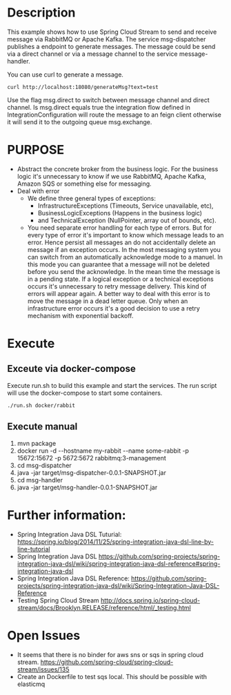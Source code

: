 # Description
This example shows how to use Spring Cloud Stream to send and receive message via RabbitMQ or Apache Kafka. The service msg-dispatcher publishes a endpoint to generate messages. The message could be send via a direct channel or via a message channel to the service message-handler.

You can use curl to generate a message.
```
curl http://localhost:18080/generateMsg?text=test
```
Use the flag msg.direct to switch between message channel and direct channel. Is msg.direct equals true the integration flow defined in IntegrationConfiguration will route the message to an feign client otherwise it will send it to the outgoing queue msg.exchange.

# PURPOSE
- Abstract the concrete broker from the business logic. For the business logic it's unnecessary to know if we use RabbitMQ, Apache Kafka, Amazon SQS or something else for messaging.
- Deal with error
    - We define three general types of exceptions: 
        - InfrastructureExceptions (Timeouts, Service unavailable, etc), 
        - BusinessLogicExceptions (Happens in the business logic) 
        - and TechnicalException (NullPointer, array out of bounds, etc). 
    - You need separate error handling for each type of errors. But for every type of error it's important to know which message leads to an error. Hence persist all messages an do not accidentally delete an message if an exception occurs. In the most messaging system you can switch from an automatically acknowledge mode to a manuel. In this mode you can guarantee that a message will not be deleted before you send the acknowledge. In the mean time the message is in a pending state. If a logical exception or a technical exceptions occurs it's unnecessary to retry message delivery. This kind of errors will appear again. A better way to deal with this error is to move the message in a dead letter queue. Only when an infrastructure error occurs it's a good decision to use a retry mechanism with exponential backoff.   
 
 
# Execute
## Exceute via docker-compose
Execute run.sh to build this example and start the services. The run script will use the docker-compose to start some containers.
```
./run.sh docker/rabbit
```
## Execute manual
1. mvn package
1. docker run -d --hostname my-rabbit --name some-rabbit -p 15672:15672 -p 5672:5672 rabbitmq:3-management
1. cd msg-dispatcher
1. java -jar target/msg-dispatcher-0.0.1-SNAPSHOT.jar 
1. cd msg-handler
1. java -jar target/msg-handler-0.0.1-SNAPSHOT.jar

# Further information:
- Spring Integration Java DSL Tuturial: https://spring.io/blog/2014/11/25/spring-integration-java-dsl-line-by-line-tutorial
- Spring Integration Java DSL https://github.com/spring-projects/spring-integration-java-dsl/wiki/spring-integration-java-dsl-reference#spring-integration-java-dsl
- Spring Integration Java DSL Reference: https://github.com/spring-projects/spring-integration-java-dsl/wiki/Spring-Integration-Java-DSL-Reference
- Testing Spring Cloud Stream http://docs.spring.io/spring-cloud-stream/docs/Brooklyn.RELEASE/reference/html/_testing.html
# Open Issues
- It seems that there is no binder for aws sns or sqs in spring cloud stream. https://github.com/spring-cloud/spring-cloud-stream/issues/135
- Create an Dockerfile to test sqs local. This should be possible with elasticmq
